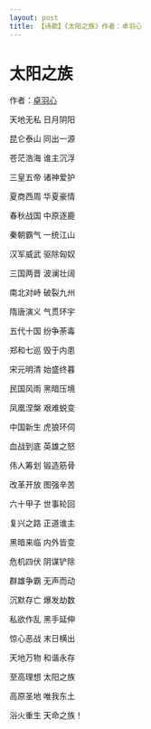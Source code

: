 ```yaml
---
layout: post
title: 【诗歌】《太阳之族》作者：卓羽心
---
```


太阳之族
===========================

作者：<a href = "http://www.xp23.com/">卓羽心</a>
<div font = '楷体'>
天地无私 日月阴阳

昆仑泰山 同出一源

苍茫浩海 谁主沉浮

三皇五帝 诸神爱护

夏商西周 华夏豪情

春秋战国 中原逐鹿

秦朝霸气 一统江山

汉军威武 驱除匈奴

三国两晋 波澜壮阔

南北对峙 破裂九州

隋唐演义 气贯环宇

五代十国 纷争荼毒

郑和七巡 毁于内患

宋元明清 始盛终暮

民国风雨 黑暗压境

凤凰涅槃 艰难蜕变

中国新生 虎狼环伺

血战到底 英雄之怒

伟人筹划 锻造筋骨

改革开放 图强辛苦

六十甲子 世事轮回

复兴之路 正道谁主

黑暗来临 内外皆变

危机四伏 阴谋铲除

群雄争霸 无声而动

沉默存亡 爆发劫数

私欲作乱 黑手延伸

惊心恶战 末日横出

天地万物 和谐永存

至高理想 太阳之族

高原圣地 唯我东土

浴火重生 天命之族！
</div>